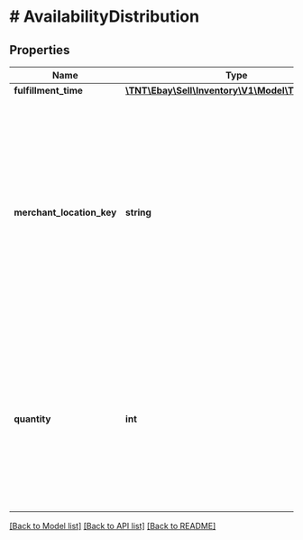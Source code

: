 # # AvailabilityDistribution

## Properties

Name | Type | Description | Notes
------------ | ------------- | ------------- | -------------
**fulfillment_time** | [**\TNT\Ebay\Sell\Inventory\V1\Model\TimeDuration**](TimeDuration.md) |  | [optional]
**merchant_location_key** | **string** | The unique identifier of an inventory location where quantity is available for the inventory item. This field is conditionally required to identify the inventory location that has quantity of the inventory item. | [optional]
**quantity** | **int** | The integer value passed into this field indicates the quantity of the inventory item that is available at this inventory location. This field is conditionally required. | [optional]

[[Back to Model list]](../../README.md#models) [[Back to API list]](../../README.md#endpoints) [[Back to README]](../../README.md)
